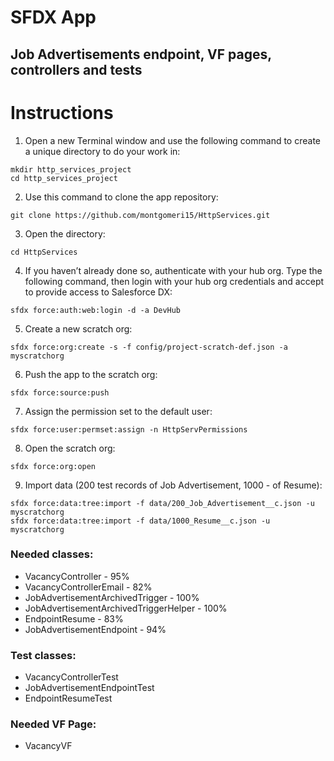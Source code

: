 # SFDX  App
## Job Advertisements endpoint, VF pages, controllers and tests
# Instructions
1. Open a new Terminal window and use the following command to create a unique directory to do your work in:
```
mkdir http_services_project
cd http_services_project
```

2. Use this command to clone the app repository:
```
git clone https://github.com/montgomeri15/HttpServices.git
```

3. Open the directory:
```
cd HttpServices
```

4. If you haven’t already done so, authenticate with your hub org. Type the following command, then login with your hub org credentials and accept to provide access to Salesforce DX:
```
sfdx force:auth:web:login -d -a DevHub
```

5. Create a new scratch org:
```
sfdx force:org:create -s -f config/project-scratch-def.json -a  myscratchorg
```

6. Push the app to the scratch org:
```
sfdx force:source:push
```

7. Assign the permission set to the default user:
```
sfdx force:user:permset:assign -n HttpServPermissions
```

8. Open the scratch org:
```
sfdx force:org:open
```

9. Import data (200 test records of Job Advertisement, 1000 - of Resume):
```
sfdx force:data:tree:import -f data/200_Job_Advertisement__c.json -u myscratchorg
sfdx force:data:tree:import -f data/1000_Resume__c.json -u myscratchorg
```

### Needed classes:
* VacancyController - 95%
* VacancyControllerEmail - 82%
* JobAdvertisementArchivedTrigger - 100%
* JobAdvertisementArchivedTriggerHelper - 100%
* EndpointResume - 83%
* JobAdvertisementEndpoint - 94%


### Test classes:
* VacancyControllerTest
* JobAdvertisementEndpointTest
* EndpointResumeTest


### Needed VF Page:
* VacancyVF